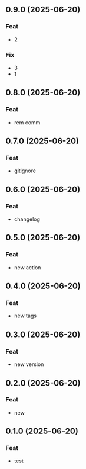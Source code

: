 ## 0.9.0 (2025-06-20)

### Feat

- 2

### Fix

- 3
- 1

## 0.8.0 (2025-06-20)

### Feat

- rem comm

## 0.7.0 (2025-06-20)

### Feat

- gitignore

## 0.6.0 (2025-06-20)

### Feat

- changelog

## 0.5.0 (2025-06-20)

### Feat

- new action

## 0.4.0 (2025-06-20)

### Feat

- new tags

## 0.3.0 (2025-06-20)

### Feat

- new version

## 0.2.0 (2025-06-20)

### Feat

- new

## 0.1.0 (2025-06-20)

### Feat

- test
